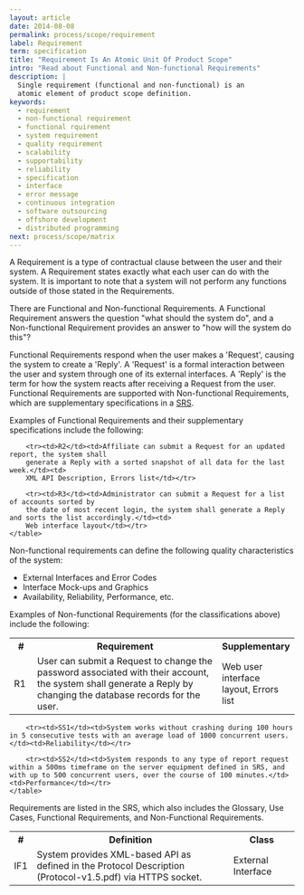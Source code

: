 ```yaml
---
layout: article
date: 2014-08-08
permalink: process/scope/requirement
label: Requirement
term: specification
title: "Requirement Is An Atomic Unit Of Product Scope"
intro: "Read about Functional and Non-functional Requirements"
description: |
  Single requirement (functional and non-functional) is an
  atomic element of product scope definition.
keywords:
  - requirement
  - non-functional requirement
  - functional rquirement
  - system requirement
  - quality requirement
  - scalability
  - supportability
  - reliability
  - specification
  - interface
  - error message
  - continuous integration
  - software outsourcing
  - offshore development
  - distributed programming
next: process/scope/matrix
---
```


A Requirement is a type of contractual clause between the user and their system. A Requirement 
states exactly what each user can do with the system. It is important to note that a system will not 
perform any functions outside of those stated in the Requirements.

There are Functional and Non-functional Requirements. A Functional Requirement answers the question 
"what should the system do", and a Non-functional Requirement provides an answer to "how will the 
system do this"?

Functional Requirements respond when the user makes a 'Request', causing the system to create a 
'Reply'. A 'Request' is a formal interaction between the user and system through one of its external 
interfaces. A 'Reply' is the term for how the system reacts after receiving a Request from the user. 
Functional Requirements are supported with Non-functional Requirements, which are supplementary 
specifications in a [SRS](/process/scope/srs).

Examples of Functional Requirements and their supplementary specifications include the following:

<table>
        <tr>
            <th style="width: 25px;">#</th>
            <th>Requirement</th>
            <th style="width: 100px;">Supplementary</th>
        </tr>
        <tr><td>R1</td><td>User can submit a Request to change the password associated with
        their account, the system shall generate a Reply by changing the database records
        for the user.</td><td>
        Web user interface layout, Errors list</td></tr>

        <tr><td>R2</td><td>Affiliate can submit a Request for an updated report, the system shall
        generate a Reply with a sorted snapshot of all data for the last week.</td><td>
        XML API Description, Errors list</td></tr>

        <tr><td>R3</td><td>Administrator can submit a Request for a list of accounts sorted by
        the date of most recent login, the system shall generate a Reply and sorts the list accordingly.</td><td>
        Web interface layout</td></tr>
    </table>

Non-functional requirements can define the following quality characteristics of the system:

 * External Interfaces and Error Codes
 * Interface Mock-ups and Graphics
 * Availability, Reliability, Performance, etc.

Examples of Non-functional Requirements (for the classifications above) include the following:

<table>
        <tr>
            <th>#</th>
            <th>Definition</th>
            <th style="width: 100px;">Class</th>
        </tr>
        <tr><td>IF1</td><td>System provides XML-based API as defined in the Protocol Description (Protocol-v1.5.pdf) via HTTPS socket.</td><td>External Interface</td></tr>

        <tr><td>SS1</td><td>System works without crashing during 100 hours in 5 consecutive tests with an average load of 1000 concurrent users.</td><td>Reliability</td></tr>

        <tr><td>SS2</td><td>System responds to any type of report request within a 500ms timeframe on the server equipment defined in SRS, and with up to 500 concurrent users, over the course of 100 minutes.</td><td>Performance</td></tr>
    </table>

Requirements are listed in the SRS, which also includes the Glossary, Use Cases, Functional 
Requirements, and Non-Functional Requirements.
